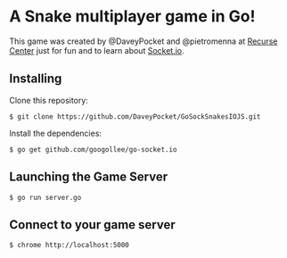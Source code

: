 # A Snake multiplayer game in Go!

This game was created by @DaveyPocket and @pietromenna at [Recurse Center][1] just for fun and to learn about [Socket.io][2].

## Installing ##
Clone this repository:

```
$ git clone https://github.com/DaveyPocket/GoSockSnakesIOJS.git
```

Install the dependencies:
```
$ go get github.com/googollee/go-socket.io
```

## Launching the Game Server ##

```
$ go run server.go
```

## Connect to your game server ##

```
$ chrome http://localhost:5000
```
[1]: http://recurse.com
[2]: http://socket.io/
